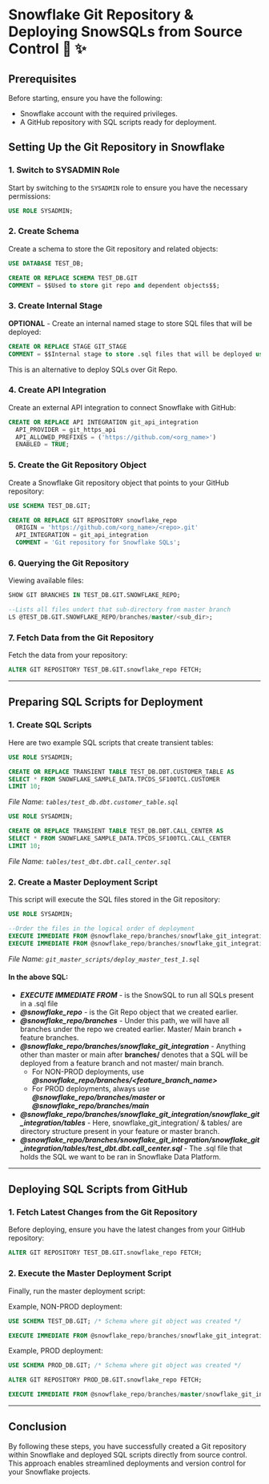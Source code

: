 # Snowflake Git Repository & Deploying SnowSQLs from Source Control 💫 ✨

## Prerequisites

Before starting, ensure you have the following:

- Snowflake account with the required privileges.
- A GitHub repository with SQL scripts ready for deployment.

## Setting Up the Git Repository in Snowflake

### 1. Switch to SYSADMIN Role

Start by switching to the `SYSADMIN` role to ensure you have the necessary permissions:

```sql
USE ROLE SYSADMIN;
```

### 2. Create Schema

Create a schema to store the Git repository and related objects:

```sql
USE DATABASE TEST_DB;

CREATE OR REPLACE SCHEMA TEST_DB.GIT
COMMENT = $$Used to store git repo and dependent objects$$;
```

### 3. Create Internal Stage

**OPTIONAL** - Create an internal named stage to store SQL files that will be deployed:

```sql
CREATE OR REPLACE STAGE GIT_STAGE
COMMENT = $$Internal stage to store .sql files that will be deployed using Snowflake's EXECUTE IMMEDIATE FROM command.$$;
```
This is an alternative to deploy SQLs over Git Repo.

### 4. Create API Integration

Create an external API integration to connect Snowflake with GitHub:

```sql
CREATE OR REPLACE API INTEGRATION git_api_integration
  API_PROVIDER = git_https_api
  API_ALLOWED_PREFIXES = ('https://github.com/<org_name>')
  ENABLED = TRUE;
```

### 5. Create the Git Repository Object

Create a Snowflake Git repository object that points to your GitHub repository:

```sql
USE SCHEMA TEST_DB.GIT;

CREATE OR REPLACE GIT REPOSITORY snowflake_repo
  ORIGIN = 'https://github.com/<org_name>/<repo>.git'
  API_INTEGRATION = git_api_integration
  COMMENT = 'Git repository for Snowflake SQLs';
```

### 6. Querying the Git Repository

Viewing available files:

```sql
SHOW GIT BRANCHES IN TEST_DB.GIT.SNOWFLAKE_REPO;

--Lists all files undert that sub-directory from master branch
LS @TEST_DB.GIT.SNOWFLAKE_REPO/branches/master/<sub_dir>;
```

### 7. Fetch Data from the Git Repository

Fetch the data from your repository:

```sql
ALTER GIT REPOSITORY TEST_DB.GIT.snowflake_repo FETCH;
```

---

## Preparing SQL Scripts for Deployment

### 1. Create SQL Scripts

Here are two example SQL scripts that create transient tables:

```sql
USE ROLE SYSADMIN;

CREATE OR REPLACE TRANSIENT TABLE TEST_DB.DBT.CUSTOMER_TABLE AS
SELECT * FROM SNOWFLAKE_SAMPLE_DATA.TPCDS_SF100TCL.CUSTOMER
LIMIT 10;
```

*File Name: `tables/test_db.dbt.customer_table.sql`*

```sql
USE ROLE SYSADMIN;

CREATE OR REPLACE TRANSIENT TABLE TEST_DB.DBT.CALL_CENTER AS
SELECT * FROM SNOWFLAKE_SAMPLE_DATA.TPCDS_SF100TCL.CALL_CENTER
LIMIT 10;
```

*File Name: `tables/test_dbt.dbt.call_center.sql`*

### 2. Create a Master Deployment Script

This script will execute the SQL files stored in the Git repository:

```sql
USE ROLE SYSADMIN;

--Order the files in the logical order of deployment
EXECUTE IMMEDIATE FROM @snowflake_repo/branches/snowflake_git_integration/snowflake_git_integration/tables/test_db.dbt.customer_table.sql;
EXECUTE IMMEDIATE FROM @snowflake_repo/branches/snowflake_git_integration/snowflake_git_integration/tables/test_dbt.dbt.call_center.sql;
```

*File Name: `git_master_scripts/deploy_master_test_1.sql`*

#### In the above SQL:
- ***EXECUTE IMMEDIATE FROM*** - is the SnowSQL to run all SQLs present in a .sql file
- ***@snowflake_repo*** - is the Git Repo object that we created earlier.
- ***@snowflake_repo/branches*** - Under this path, we will have all branches under the repo we created earlier. Master/ Main branch + feature branches.
- ***@snowflake_repo/branches/snowflake_git_integration*** - Anything other than master or main after **branches/** denotes that a SQL will be deployed from a feature branch and not master/ main branch.
  - For NON-PROD deployments, use ***@snowflake_repo/branches/<feature_branch_name>***
  - For PROD deployments, always use ***@snowflake_repo/branches/master* or *@snowflake_repo/branches/main***     
- ***@snowflake_repo/branches/snowflake_git_integration/snowflake_git_integration/tables*** - Here, snowflake_git_integration/ & tables/ are directory structure present in your feature or master branch.
- ***@snowflake_repo/branches/snowflake_git_integration/snowflake_git_integration/tables/test_dbt.dbt.call_center.sql*** - The .sql file that holds the SQL we want to be ran in Snowflake Data Platform.

---

## Deploying SQL Scripts from GitHub

### 1. Fetch Latest Changes from the Git Repository

Before deploying, ensure you have the latest changes from your GitHub repository:

```sql
ALTER GIT REPOSITORY TEST_DB.GIT.snowflake_repo FETCH;
```

### 2. Execute the Master Deployment Script

Finally, run the master deployment script:

Example, NON-PROD deployment:

```sql
USE SCHEMA TEST_DB.GIT; /* Schema where git object was created */

EXECUTE IMMEDIATE FROM @snowflake_repo/branches/snowflake_git_integration/snowflake_git_integration/git_master_scripts/deploy_master_test_1.sql;
```

Example, PROD deployment:

```sql
USE SCHEMA PROD_DB.GIT; /* Schema where git object was created */

ALTER GIT REPOSITORY PROD_DB.GIT.snowflake_repo FETCH;

EXECUTE IMMEDIATE FROM @snowflake_repo/branches/master/snowflake_git_integration/git_master_scripts/deploy_master_test_1.sql;
```

---

## Conclusion

By following these steps, you have successfully created a Git repository within Snowflake and deployed SQL scripts directly from source control. This approach enables streamlined deployments and version control for your Snowflake projects.
